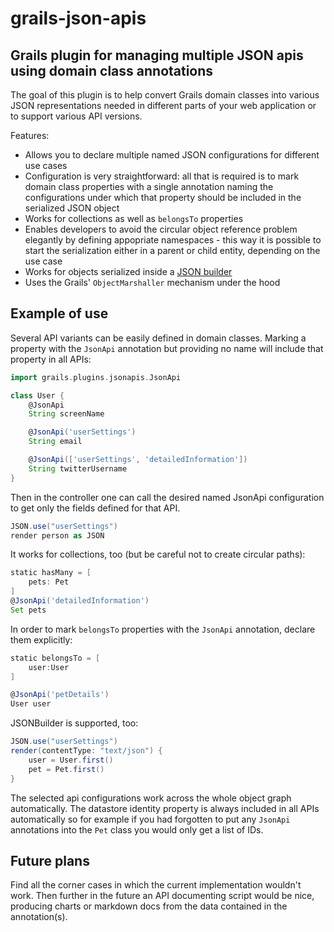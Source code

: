 grails-json-apis
========================

## Grails plugin for managing multiple JSON apis using domain class annotations

The goal of this plugin is to help convert Grails domain classes into various
JSON representations needed in different parts of your web application or to 
support various API versions. 

Features:

 - Allows you to declare multiple named JSON configurations for different use cases
 - Configuration is very straightforward: all that is required is to mark domain class
   properties with a single annotation naming the configurations under which that 
   property should be included in the serialized JSON object
 - Works for collections as well as `belongsTo` properties
 - Enables developers to avoid the circular object reference problem elegantly by
   defining appopriate namespaces - this way it is possible to start the serialization
   either in a parent or child entity, depending on the use case
 - Works for objects serialized inside a [JSON builder](http://grails.org/doc/latest/guide/theWebLayer.html#moreOnJSONBuilder)
 - Uses the Grails' `ObjectMarshaller` mechanism under the hood

## Example of use

Several API variants can be easily defined in domain classes. Marking a property with the `JsonApi` annotation but providing no name will
include that property in all APIs:

```groovy
import grails.plugins.jsonapis.JsonApi

class User {
	@JsonApi
	String screenName

	@JsonApi('userSettings')
	String email

	@JsonApi(['userSettings', 'detailedInformation'])
	String twitterUsername
}
```

Then in the controller one can call the desired named JsonApi configuration to get only
the fields defined for that API. 

```groovy
JSON.use("userSettings")
render person as JSON
```

It works for collections, too (but be careful not to create circular paths):

```groovy
static hasMany = [
	pets: Pet
]
@JsonApi('detailedInformation')
Set pets
```

In order to mark `belongsTo` properties with the `JsonApi` annotation, declare them explicitly:

```groovy
static belongsTo = [
	user:User
]

@JsonApi('petDetails') 
User user
```

JSONBuilder is supported, too:

```groovy
JSON.use("userSettings")
render(contentType: "text/json") {
    user = User.first()
    pet = Pet.first()
}
```

The selected api configurations work across the whole object graph automatically. The 
datastore identity property is always included in all APIs automatically so for
example if you had forgotten to put any `JsonApi` annotations into the `Pet` class
you would only get a list of IDs.


## Future plans

Find all the corner cases in which the current implementation wouldn't work. Then further
in the future an API documenting script would be nice, producing charts or 
markdown docs from the data contained in the annotation(s).